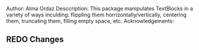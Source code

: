 Author: Alma Ordaz
Desccription: This package manipulates TextBlocks in a variety of ways inculding: flippling them horrizontally/vertically, centering them, truncating them, filling empty space, etc.
Acknowledgements: 

REDO Changes
 - 